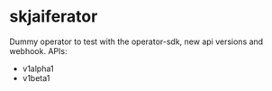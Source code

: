 # skjaiferator
Dummy operator to test with the operator-sdk, new api versions and webhook. 
APIs: 
- v1alpha1
- v1beta1 
